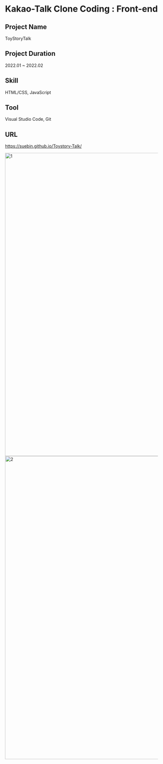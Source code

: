 # Kakao-Talk Clone Coding : Front-end
## Project Name 
ToyStoryTalk <br>
## Project Duration 
2022.01 ~ 2022.02 <br>
## Skill
HTML/CSS, JavaScript <br>
## Tool
Visual Studio Code, Git <br>
## URL 
https://suebin.github.io/Toystory-Talk/ <br>


<img width="1000" alt="1" src="https://user-images.githubusercontent.com/97905221/180120993-5f3cf282-9df3-43bb-b912-5e9a8d3f7214.png">
<img width="1000" alt="2" src="https://user-images.githubusercontent.com/97905221/180121006-c95e1e69-56be-44f8-8055-2c1508c3aebf.png">
